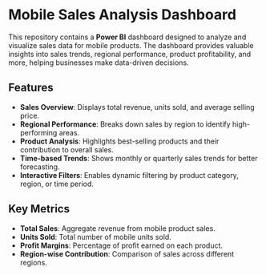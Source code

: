 # Mobile Sales Analysis Dashboard

This repository contains a **Power BI** dashboard designed to analyze and visualize sales data for mobile products. The dashboard provides valuable insights into sales trends, regional performance, product profitability, and more, helping businesses make data-driven decisions.

## Features

- **Sales Overview**: Displays total revenue, units sold, and average selling price.
- **Regional Performance**: Breaks down sales by region to identify high-performing areas.
- **Product Analysis**: Highlights best-selling products and their contribution to overall sales.
- **Time-based Trends**: Shows monthly or quarterly sales trends for better forecasting.
- **Interactive Filters**: Enables dynamic filtering by product category, region, or time period.

## Key Metrics

- **Total Sales**: Aggregate revenue from mobile product sales.
- **Units Sold**: Total number of mobile units sold.
- **Profit Margins**: Percentage of profit earned on each product.
- **Region-wise Contribution**: Comparison of sales across different regions.


